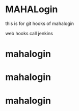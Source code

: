 # MAHALogin
this is for git hooks  of mahalogin

web hooks call jenkins




# mahalogin
# mahalogin
# mahalogin
